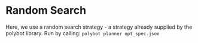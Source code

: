 # Random Search

Here, we use a random search strategy - a strategy already supplied by the polybot library.
Run by calling: `polybot planner opt_spec.json`
